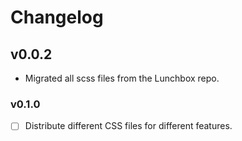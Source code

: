 # Changelog

## v0.0.2

- Migrated all scss files from the Lunchbox repo.

### v0.1.0

- [ ] Distribute different CSS files for different features.
